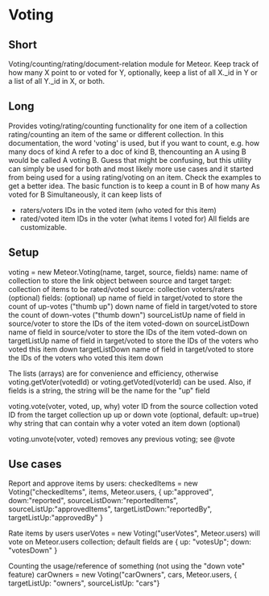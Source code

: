 Voting
======

Short
-----
Voting/counting/rating/document-relation module for Meteor. Keep track of how many X point to or voted for Y, optionally, keep a list of all X._id in Y or a list of all Y._id in X, or both.

Long
----
Provides voting/rating/counting functionality for one item of a collection rating/counting an item of the same or different collection.
In this documentation, the word 'voting' is used, but if you want to count, e.g. how many docs of kind A refer to a doc of kind B, thencounting an A using B would be called A voting B. Guess that might be confusing, but this utility can simply be used for both and most likely more use cases and it started from being used for a using rating/voting on an item. Check the examples to get a better idea.
The basic function is to keep a count in B of how many As voted for B
Simultaneously, it can keep lists of
* raters/voters IDs in the voted item (who voted for this item)
* rated/voted item IDs in the voter (what items I voted for)
All fields are customizable.

Setup
-----
voting = new Meteor.Voting(name, target, source, fields)
name: name of collection to store the link object between source and target
target: collection of items to be rated/voted
source: collection voters/raters (optional)
fields: (optional)
  up               name of field in target/voted to store the count of up-votes ("thumb up")
  down             name of field in target/voted to store the count of down-votes ("thumb down")
  sourceListUp     name of field in source/voter to store the IDs of the item voted-down on
  sourceListDown   name of field in source/voter to store the IDs of the item voted-down on
  targetListUp     name of field in target/voted to store the IDs of the voters who voted this item down
  targetListDown   name of field in target/voted to store the IDs of the voters who voted this item down

The lists (arrays) are for convenience and efficiency, otherwise voting.getVoter(votedId) or voting.getVoted(voterId) can be used. Also, if fields is a string, the string will be the name for the "up" field

voting.vote(voter, voted, up, why)
  voter ID from the source collection
  voted ID from the target collection
  up    up or down vote (optional, default: up=true)
  why   string that can contain why a voter voted an item down (optional)

voting.unvote(voter, voted)
  removes any previous voting; see @vote

Use cases
---------
Report and approve items by users:
checkedItems = new Voting("checkedItems", items, Meteor.users, { up:"approved", down:"reported", sourceListDown:"reportedItems", sourceListUp:"approvedItems", targetListDown:"reportedBy", targetListUp:"approvedBy" }

Rate items by users
userVotes = new Voting("userVotes", Meteor.users)
will vote on Meteor.users collection; default fields are { up: "votesUp"; down: "votesDown" }

Counting the usage/reference of something (not using the "down vote" feature)
carOwners = new Voting("carOwners", cars, Meteor.users, { targetListUp: "owners", sourceListUp: "cars"}
